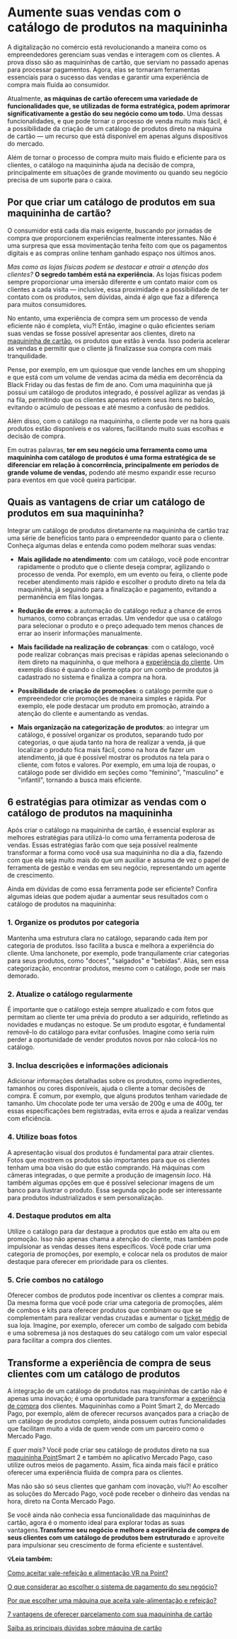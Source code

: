 # Aumente suas vendas com o catálogo de produtos na maquininha

A digitalização no comércio está revolucionando a maneira como os empreendedores gerenciam suas vendas e interagem com os clientes. A prova disso são as maquininhas de cartão, que serviam no passado apenas para processar pagamentos. Agora, elas se tornaram ferramentas essenciais para o sucesso das vendas e garantir uma experiência de compra mais fluída ao consumidor.

Atualmente, **as máquinas de cartão oferecem uma variedade de funcionalidades que, se utilizadas de forma estratégica, podem aprimorar significativamente a gestão do seu negócio como um todo.** Uma dessas funcionalidades, e que pode tornar o processo de venda muito mais fácil, é a possibilidade da criação de um catálogo de produtos direto na máquina de cartão — um recurso que está disponível em apenas alguns dispositivos do mercado.

Além de tornar o processo de compra muito mais fluido e eficiente para os clientes, o catálogo na maquininha ajuda na decisão de compra, principalmente em situações de grande movimento ou quando seu negócio precisa de um suporte para o caixa.

## **Por que criar um catálogo de produtos em sua maquininha de cartão?**

O consumidor está cada dia mais exigente, buscando por jornadas de compra que proporcionem experiências realmente interessantes. Não é uma surpresa que essa movimentação tenha feito com que os pagamentos digitais e as compras online tenham ganhado espaço nos últimos anos.

*Mas como as lojas físicas podem se destacar e atrair a atenção dos clientes?* **O segredo também está na experiência.** As lojas físicas podem sempre proporcionar uma imersão diferente e um contato maior com os clientes a cada visita — inclusive, essa proximidade e a possibilidade de ter contato com os produtos, sem dúvidas, ainda é algo que faz a diferença para muitos consumidores.

No entanto, uma experiência de compra sem um processo de venda eficiente não é completa, viu?! Então, imagine o quão eficientes seriam suas vendas se fosse possível apresentar aos clientes, direto na [maquininha de cartão](https://meubolso.mercadopago.com.br/oferecer-pagamento-parcelado-na-maquininha-de-cartao), os produtos que estão à venda. Isso poderia acelerar as vendas e permitir que o cliente já finalizasse sua compra com mais tranquilidade.

Pense, por exemplo, em um quiosque que vende lanches em um shopping e que está com um volume de vendas acima da média em decorrência da Black Friday ou das festas de fim de ano. Com uma maquininha que já possui um catálogo de produtos integrado, é possível agilizar as vendas já na fila, permitindo que os clientes apenas retirem seus itens no balcão, evitando o acúmulo de pessoas e até mesmo a confusão de pedidos.

Além disso, com o catálogo na maquininha, o cliente pode ver na hora quais produtos estão disponíveis e os valores, facilitando muito suas escolhas e decisão de compra.

Em outras palavras, **ter em seu negócio uma ferramenta como uma maquininha com catálogo de produtos é uma forma estratégica de se diferenciar em relação à concorrência, principalmente em períodos de grande volume de vendas,** podendo até mesmo expandir esse recurso para eventos em que você queira participar.

## **Quais as vantagens de criar um catálogo de produtos em sua maquininha?**

Integrar um catálogo de produtos diretamente na maquininha de cartão traz uma série de benefícios tanto para o empreendedor quanto para o cliente. Conheça algumas delas e entenda como podem melhorar suas vendas:

- **Mais agilidade no atendimento**: com um catálogo, você pode encontrar rapidamente o produto que o cliente deseja comprar, agilizando o processo de venda. Por exemplo, em um evento ou feira, o cliente pode receber atendimento mais rápido e escolher o produto direto na tela da maquininha, já seguindo para a finalização e pagamento, evitando a permanência em filas longas.

- **Redução de erros**: a automação do catálogo reduz a chance de erros humanos, como cobranças erradas. Um vendedor que usa o catálogo para selecionar o produto e o preço adequado tem menos chances de errar ao inserir informações manualmente.

- **Mais facilidade na realização de cobranças**: com o catálogo, você pode realizar cobranças mais precisas e rápidas apenas selecionando o item direto na maquininha, o que melhora a [experiência do cliente](https://meubolso.mercadopago.com.br/estrategia-venda-experiencia-do-cliente-dia-do-pais). Um exemplo disso é quando o cliente opta por um combo de produtos já cadastrado no sistema e finaliza a compra na hora.

- **Possibilidade de criação de promoções**: o catálogo permite que o empreendedor crie promoções de maneira simples e rápida. Por exemplo, ele pode destacar um produto em promoção, atraindo a atenção do cliente e aumentando as vendas.

- **Mais organização na categorização de produtos**: ao integrar um catálogo, é possível organizar os produtos, separando tudo por categorias, o que ajuda tanto na hora de realizar a venda, já que localizar o produto fica mais fácil, como na hora de fazer um atendimento, já que é possível mostrar os produtos na tela para o cliente, com fotos e valores. Por exemplo, em uma loja de roupas, o catálogo pode ser dividido em seções como "feminino", "masculino" e "infantil", tornando a busca mais eficiente.

## 

## **6 estratégias para otimizar as vendas com o catálogo de produtos na maquininha**

Após criar o catálogo na maquininha de cartão, é essencial explorar as melhores estratégias para utilizá-lo como uma ferramenta poderosa de vendas. Essas estratégias farão com que seja possível realmente transformar a forma como você usa sua maquininha no dia a dia, fazendo com que ela seja muito mais do que um auxiliar e assuma de vez o papel de ferramenta de gestão e vendas em seu negócio, representando um agente de crescimento.

Ainda em dúvidas de como essa ferramenta pode ser eficiente? Confira algumas ideias que podem ajudar a aumentar seus resultados com o catálogo de produtos na maquininha:

### **1. Organize os produtos por categoria**

Mantenha uma estrutura clara no catálogo, separando cada item por categoria de produtos. Isso facilita a busca e melhora a experiência do cliente. Uma lanchonete, por exemplo, pode tranquilamente criar categorias para seus produtos, como "doces", "salgados" e "bebidas". Aliás, sem essa categorização, encontrar produtos, mesmo com o catálogo, pode ser mais demorado.

### **2.** **Atualize o catálogo regularmente**

É importante que o catálogo esteja sempre atualizado e com fotos que permitam ao cliente ter uma prévia do produto a ser adquirido, refletindo as novidades e mudanças no estoque. Se um produto esgotar, é fundamental removê-lo do catálogo para evitar confusões. Imagine como seria ruim perder a oportunidade de vender produtos novos por não colocá-los no catálogo.

### **3.** **Inclua descrições e informações adicionais**

Adicionar informações detalhadas sobre os produtos, como ingredientes, tamanhos ou cores disponíveis, ajuda o cliente a tomar decisões de compra. É comum, por exemplo, que alguns produtos tenham variedade de tamanho. Um chocolate pode ter uma versão de 200g e uma de 400g, ter essas especificações bem registradas, evita erros e ajuda a realizar vendas com eficiência.

### **4.** **Utilize boas fotos**

A apresentação visual dos produtos é fundamental para atrair clientes. Fotos que mostrem os produtos são importantes para que os clientes tenham uma boa visão do que estão comprando. Há máquinas com câmeras integradas, o que permite a produção de imagens*in loco*. Há também algumas opções em que é possível selecionar imagens de um banco para ilustrar o produto. Essa segunda opção pode ser interessante para produtos industrializados e sem personalização.

### **4.** **Destaque produtos em alta**

Utilize o catálogo para dar destaque a produtos que estão em alta ou em promoção. Isso não apenas chama a atenção do cliente, mas também pode impulsionar as vendas desses itens específicos. Você pode criar uma categoria de promoções, por exemplo, e colocar nela os produtos de maior destaque para oferecer em prioridade para os clientes.

### **5.** **Crie combos no catálogo**

Oferecer combos de produtos pode incentivar os clientes a comprar mais. Da mesma forma que você pode criar uma categoria de promoções, além de combos e kits para oferecer produtos que combinam ou que se complementam para realizar vendas cruzadas e aumentar o [ticket médio](https://meubolso.mercadopago.com.br/ticket-medio-troca-de-colecao) de sua loja. Imagine, por exemplo, oferecer um combo de salgado com bebida e uma sobremesa já nos destaques do seu catálogo com um valor especial para facilitar a compra dos clientes.

## **Transforme a experiência de compra de seus clientes com um catálogo de produtos**

A integração de um catálogo de produtos nas maquininhas de cartão não é apenas uma inovação; é uma oportunidade para transformar a [experiência de compra](https://meubolso.mercadopago.com.br/como-transformar-experiencia-de-compra-com-nfc) dos clientes. Maquininhas como a Point Smart 2, do Mercado Pago, por exemplo, além de oferecer recursos avançados para a criação de um catálogo de produtos completo, ainda possuem outras funcionalidades que facilitam muito a vida de quem vende com um parceiro como o Mercado Pago.

*E quer mais?* Você pode criar seu catálogo de produtos direto na sua [maquininha Point](https://meubolso.mercadopago.com.br/passo-a-passo-como-fazer-sua-primeira-venda-com-a-maquininha-point)Smart 2 e também no aplicativo Mercado Pago, caso utilize outros meios de pagamento. Assim, fica ainda mais fácil e prático oferecer uma experiência fluida de compra para os clientes.

Mas não são só seus clientes que ganham com inovação, viu?! Ao escolher as soluções do Mercado Pago, você pode receber o dinheiro das vendas na hora, direto na Conta Mercado Pago.

Se você ainda não conhecia essa funcionalidade das maquininhas de cartão, agora é o momento ideal para explorar todas as suas vantagens.**Transforme seu negócio e melhore a experiência de compra de seus clientes com um catálogo de produtos bem estruturado** e aproveite para impulsionar seu crescimento de forma eficiente e sustentável.

**💡Leia também:**

[Como aceitar vale-refeição e alimentação VR na Point?](https://meubolso.mercadopago.com.br/como-aceitar-vale-refeicao-vr-na-point)

[O que considerar ao escolher o sistema de pagamento do seu negócio?](https://meubolso.mercadopago.com.br/sistema-de-pagamento-do-negocio)

[Por que escolher uma máquina que aceita vale-alimentação e refeição?](https://meubolso.mercadopago.com.br/por-que-aceitar-vale-alimentacao-e-refeicao-e-importante)

[7 vantagens de oferecer parcelamento com sua maquininha de cartão](https://meubolso.mercadopago.com.br/parcelamento-com-sua-maquininha-de-cartao)

[Saiba as principais dúvidas sobre máquina de cartão](https://meubolso.mercadopago.com.br/duvidas-principais-sobre-maquina-de-cartao)
